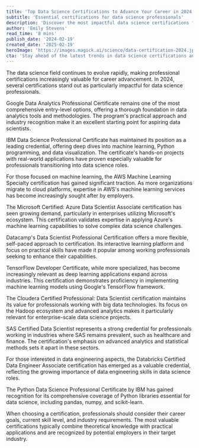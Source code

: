 ```yaml
---
title: 'Top Data Science Certifications to Advance Your Career in 2024'
subtitle: 'Essential certifications for data science professionals'
description: 'Discover the most impactful data science certifications for 2024, from Google and IBM's comprehensive programs to specialized credentials in machine learning and cloud platforms. Learn which certifications align best with your career goals and industry requirements.'
author: 'Emily Stevens'
read_time: '8 mins'
publish_date: '2024-02-19'
created_date: '2025-02-19'
heroImage: 'https://images.magick.ai/science/data-certification-2024.jpg'
cta: 'Stay ahead of the latest trends in data science certifications and professional development by following us on LinkedIn. Join our community of data professionals for regular updates on certification paths, industry insights, and career opportunities.'
---
```


The data science field continues to evolve rapidly, making professional certifications increasingly valuable for career advancement. In 2024, several certifications stand out as particularly impactful for data science professionals.

Google Data Analytics Professional Certificate remains one of the most comprehensive entry-level options, offering a thorough foundation in data analytics tools and methodologies. The program's practical approach and industry recognition make it an excellent starting point for aspiring data scientists.

IBM Data Science Professional Certificate has maintained its position as a leading credential, offering deep dives into machine learning, Python programming, and data visualization. The certificate's hands-on projects with real-world applications have proven especially valuable for professionals transitioning into data science roles.

For those focused on machine learning, the AWS Machine Learning Specialty certification has gained significant traction. As more organizations migrate to cloud platforms, expertise in AWS's machine learning services has become increasingly sought after by employers.

The Microsoft Certified: Azure Data Scientist Associate certification has seen growing demand, particularly in enterprises utilizing Microsoft's ecosystem. This certification validates expertise in applying Azure's machine learning capabilities to solve complex data science challenges.

Datacamp's Data Scientist Professional Certification offers a more flexible, self-paced approach to certification. Its interactive learning platform and focus on practical skills have made it popular among working professionals seeking to enhance their capabilities.

TensorFlow Developer Certificate, while more specialized, has become increasingly relevant as deep learning applications expand across industries. This certification demonstrates proficiency in implementing machine learning models using Google's TensorFlow framework.

The Cloudera Certified Professional: Data Scientist certification maintains its value for professionals working with big data technologies. Its focus on the Hadoop ecosystem and advanced analytics makes it particularly relevant for enterprise-scale data science projects.

SAS Certified Data Scientist represents a strong credential for professionals working in industries where SAS remains prevalent, such as healthcare and finance. The certification's emphasis on advanced analytics and statistical methods sets it apart in these sectors.

For those interested in data engineering aspects, the Databricks Certified Data Engineer Associate certification has emerged as a valuable credential, reflecting the growing importance of data engineering skills in data science roles.

The Python Data Science Professional Certificate by IBM has gained recognition for its comprehensive coverage of Python libraries essential for data science, including pandas, numpy, and scikit-learn.

When choosing a certification, professionals should consider their career goals, current skill level, and industry requirements. The most valuable certifications typically combine theoretical knowledge with practical applications and are recognized by potential employers in their target industry.